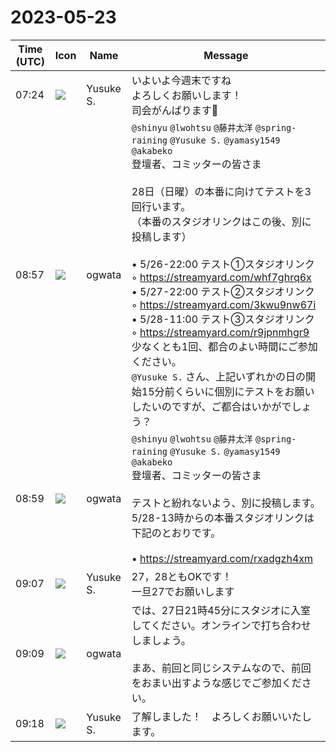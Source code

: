 # 2023-05-23

|Time (UTC)|Icon|Name|Message|
|---|---|---|---|
|07:24|![](https://avatars.slack-edge.com/2020-10-27/1455123835683_dbf567e9fc6aaf7280b1_72.jpg)|Yusuke S.|いよいよ今週末ですね<br>よろしくお願いします！<br>司会がんばります💪|
|08:57|![](https://avatars.slack-edge.com/2019-11-22/845042642576_070441337abaca9fb7b3_72.png)|ogwata|`@shinyu` `@lwohtsu` `@藤井太洋` `@spring-raining` `@Yusuke S.` `@yamasy1549` `@akabeko`<br>登壇者、コミッターの皆さま<br><br>28日（日曜）の本番に向けてテストを3回行います。<br>（本番のスタジオリンクはこの後、別に投稿します）<br><br>• 5/26-22:00 テスト①スタジオリンク<br>    ◦ <https://streamyard.com/whf7ghrq6x><br>• 5/27-22:00 テスト②スタジオリンク<br>    ◦ <https://streamyard.com/3kwu9nw67i><br>• 5/28-11:00 テスト③スタジオリンク<br>    ◦ <https://streamyard.com/r9jpnmhgr9><br>少なくとも1回、都合のよい時間にご参加ください。<br>`@Yusuke S.` さん、上記いずれかの日の開始15分前くらいに個別にテストをお願いしたいのですが、ご都合はいかがでしょう？|
|08:59|![](https://avatars.slack-edge.com/2019-11-22/845042642576_070441337abaca9fb7b3_72.png)|ogwata|`@shinyu` `@lwohtsu` `@藤井太洋` `@spring-raining` `@Yusuke S.` `@yamasy1549` `@akabeko`<br>登壇者、コミッターの皆さま<br><br>テストと紛れないよう、別に投稿します。<br>5/28-13時からの本番スタジオリンクは下記のとおりです。<br><br>• <https://streamyard.com/rxadgzh4xm>|
|09:07|![](https://avatars.slack-edge.com/2020-10-27/1455123835683_dbf567e9fc6aaf7280b1_72.jpg)|Yusuke S.|27，28ともOKです！<br>一旦27でお願いします|
|09:09|![](https://avatars.slack-edge.com/2019-11-22/845042642576_070441337abaca9fb7b3_72.png)|ogwata|では、27日21時45分にスタジオに入室してください。オンラインで打ち合わせしましょう。<br><br>まあ、前回と同じシステムなので、前回をおまい出すような感じでご参加ください。|
|09:18|![](https://avatars.slack-edge.com/2020-10-27/1455123835683_dbf567e9fc6aaf7280b1_72.jpg)|Yusuke S.|了解しました！　よろしくお願いいたします。|
